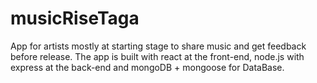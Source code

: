# musicRiseTaga
App for artists mostly at starting stage to share music and get feedback before release. The app is built with react at the front-end, node.js with express at the back-end and mongoDB + mongoose for DataBase. 
